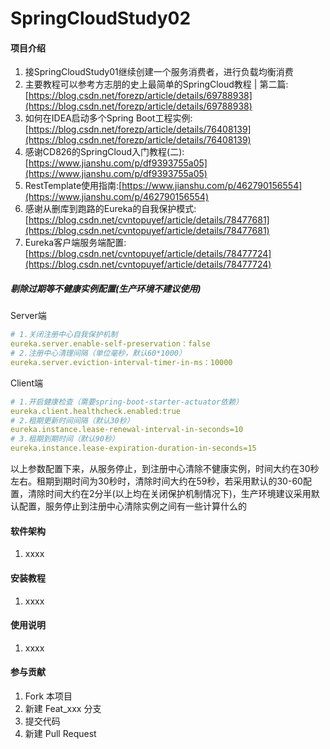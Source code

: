 # SpringCloudStudy02

#### 项目介绍

1. 接SpringCloudStudy01继续创建一个服务消费者，进行负载均衡消费
2. 主要教程可以参考方志朋的史上最简单的SpringCloud教程 | 第二篇:[https://blog.csdn.net/forezp/article/details/69788938](https://blog.csdn.net/forezp/article/details/69788938)
3. 如何在IDEA启动多个Spring Boot工程实例:[https://blog.csdn.net/forezp/article/details/76408139](https://blog.csdn.net/forezp/article/details/76408139)
4. 感谢CD826的SpringCloud入门教程(二):[https://www.jianshu.com/p/df9393755a05](https://www.jianshu.com/p/df9393755a05)
5. RestTemplate使用指南:[https://www.jianshu.com/p/462790156554](https://www.jianshu.com/p/462790156554)
6. 感谢从删库到跑路的Eureka的自我保护模式:[https://blog.csdn.net/cvntopuyef/article/details/78477681](https://blog.csdn.net/cvntopuyef/article/details/78477681)
7. Eureka客户端服务端配置:[https://blog.csdn.net/cvntopuyef/article/details/78477724](https://blog.csdn.net/cvntopuyef/article/details/78477724)

##### 剔除过期等不健康实例配置(生产环境不建议使用)

Server端
````yml
# 1.关闭注册中心自我保护机制
eureka.server.enable-self-preservation：false
# 2.注册中心清理间隔（单位毫秒，默认60*1000）
eureka.server.eviction-interval-timer-in-ms：10000
````

Client端
````yml
# 1.开启健康检查（需要spring-boot-starter-actuator依赖）
eureka.client.healthcheck.enabled:true
# 2.租期更新时间间隔（默认30秒）
eureka.instance.lease-renewal-interval-in-seconds=10
# 3.租期到期时间（默认90秒）
eureka.instance.lease-expiration-duration-in-seconds=15
````

以上参数配置下来，从服务停止，到注册中心清除不健康实例，时间大约在30秒左右。租期到期时间为30秒时，清除时间大约在59秒，若采用默认的30-60配置，清除时间大约在2分半(以上均在关闭保护机制情况下)，生产环境建议采用默认配置，服务停止到注册中心清除实例之间有一些计算什么的

#### 软件架构

1. xxxx

#### 安装教程

1. xxxx

#### 使用说明

1. xxxx

#### 参与贡献

1. Fork 本项目
2. 新建 Feat_xxx 分支
3. 提交代码
4. 新建 Pull Request
